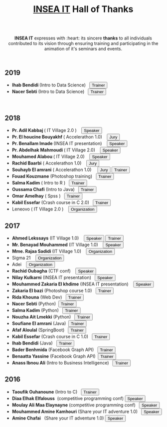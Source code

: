 

  <!-- Bootstrap core CSS -->
  <link href="vendor/bootstrap/css/bootstrap.min.css" rel="stylesheet">

  <!-- Custom fonts for this template -->
  <link href="vendor/fontawesome-free/css/all.min.css" rel="stylesheet">
  <link href="vendor/simple-line-icons/css/simple-line-icons.css" rel="stylesheet" type="text/css">
  <link href="https://fonts.googleapis.com/css?family=Lato:300,400,700,300italic,400italic,700italic" rel="stylesheet" type="text/css">
  <link rel="stylesheet" href="https://www.w3schools.com/w3css/4/w3.css">


  <!-- Custom styles for this template -->
  <link href="css/landing-page.min.css" rel="stylesheet">
  <link href="css/footer.css" rel="stylesheet">

</head>

<body>

  <!-- Navigation -->

  <!-- Masthead -->
  <header class="masthead text-white text-center">
    <div class="overlay"></div>
    <div class="container">
      <div class="row">
        <div class="col-xl-9 mx-auto">
          <h1 class="w3-xxlarge w3-text-white"> <a href="https://inseait.com"><span class="w3-padding w3-blue "><b>INSEA IT</b></span></a> <span class="w3-hide-small w3-text-light-grey">Hall of Thanks</span></h1>
          <br>
          <br>
          <p> <b>INSEA IT</b> expresses with :heart: <i class="fas fa-heart"></i> its sincere <b>thanks</b> to all individuals contributed to its vision through ensuring training
              and participating in the animation of it's seminars and events. </p>
        </div>
      </div>
    </div>
  </header>

  <!-- Icons Grid -->

  <section class="features-icons bg-light text-center">
    <div class="container">
        <div class="row">
            <!-- card one starts here-->
            <div class="col-sm-6">
              <h2>2019</h2>
                <ul class="list-group list-group-flush">
                    <li class="list-group-item"><b>Ihab Bendidi </b>(Intro to Data Science) &nbsp; <button type="button" class="btn btn-primary float-sm-right">Trainer</button></li> 
                    <li class="list-group-item"><b>Nacer Sebti</b> (Intro to Data Science) &nbsp;  <button type="button" class="btn btn-primary float-sm-right">Trainer </button></li>
                  </ul>
                  <br>
              <h2>2018</h2>
                <ul class="list-group list-group-flush">
                      <li class="list-group-item"> <b>Pr. Adil Kabbaj </b> ( IT Village 2.0 ) &nbsp;&nbsp;&nbsp;<button type="button" class="btn btn-success float-sm-right">Speaker</button> </li>
                      <li class="list-group-item"><b>Pr. El houcine Bouyakhf </b> ( Accelerathon 1.0) &nbsp;&nbsp;&nbsp;<button type="button" class="btn btn-info float-sm-right">Jury</button></li>
                      <li class="list-group-item"><b>Pr. Benallam Imade </b> (INSEA IT presentation) &nbsp;&nbsp;&nbsp;<button type="button" class="btn btn-success float-sm-right">Speaker</button> </li>
                      <li class="list-group-item"><b>Pr. Abdelhak Mahmoudi </b> ( IT Village 2.0) &nbsp;&nbsp;&nbsp;<button type="button" class="btn btn-success float-sm-right">Speaker</button> </li>
                      <li class="list-group-item"><b>Mouhamed Alabou </b>( IT Village 2.0) &nbsp;&nbsp;&nbsp;<button type="button" class="btn btn-success float-sm-right">Speaker</button> </li>
                      <li class="list-group-item"><b>Rachid Baarbi</b> ( Accelerathon 1.0) &nbsp;&nbsp;&nbsp;<button type="button" class="btn btn-info float-sm-right">Jury</button></li>
                      <li class="list-group-item"><b>Souhayb El amrani</b> ( Accelerathon 1.0) &nbsp;&nbsp;&nbsp; <button type="button" class="btn btn-info float-sm-right">Jury</button> <button type="button" class="btn btn-primary float-sm-right">Trainer </button></li>
                      <li class="list-group-item"><b>Fouad Kouzmane</b> (Photoshop training) &nbsp;  <button type="button" class="btn btn-primary float-sm-right">Trainer </button></li>
                      <li class="list-group-item"><b>Salma Kadim</b>  ( Intro to R ) &nbsp;  <button type="button" class="btn btn-primary float-sm-right">Trainer </button></li>
                      <li class="list-group-item"><b>Oussama Chafi</b> (Intro to Java) &nbsp;  <button type="button" class="btn btn-primary float-sm-right">Trainer </button></li>
                      <li class="list-group-item"><b>Omar Amelhay</b> ( Spss ) &nbsp;  <button type="button" class="btn btn-primary float-sm-right">Trainer </button></li>
                      <li class="list-group-item"><b>Kabil Essefar</b> (Crash course in C 2.0) &nbsp;  <button type="button" class="btn btn-primary float-sm-right">Trainer </button></li>
                      <li class="list-group-item"> Leneovo ( IT Village 2.0 ) &nbsp;&nbsp;&nbsp;<button type="button" class="btn btn-warning float-sm-right">Organization</button></li>
                    </ul>
          <div class="col-sm-6">
              <h2>2017</h2>
              <ul class="list-group list-group-flush">
                    <li class="list-group-item"><b>Ahmed Lekssays</b> (IT Village 1.0) &nbsp;&nbsp;&nbsp;<button type="button" class="btn btn-success float-sm-right float-sm-right">Speaker</button> <button type="button" class="btn btn-primary float-sm-right float-sm-right">Trainer </button> </li>
                    <li class="list-group-item"><b>Mr. Benayad Mouhammed</b> (IT Village 1.0)  &nbsp;&nbsp;&nbsp;<button type="button" class="btn btn-success float-sm-right">Speaker</button> </li>
                    <li class="list-group-item"><b> Mme. Rajaa Sadidi </b> (IT Village 1.0) &nbsp;&nbsp;&nbsp;<button type="button" class="btn btn-warning float-sm-right">Organization</button></li>
                    <li class="list-group-item"> Sigma 21 &nbsp;&nbsp;&nbsp;<button type="button" class="btn btn-warning float-sm-right">Organization</button></li>
                    <li class="list-group-item"> Adei &nbsp;&nbsp;&nbsp;<button type="button" class="btn btn-warning float-sm-right">Organization</button></li>
                    <li class="list-group-item"><b>Rachid Oubagha</b> (CTF conf) &nbsp;&nbsp;&nbsp;<button type="button" class="btn btn-success float-sm-right">Speaker</button> </li>
                    <li class="list-group-item"><b>Nilay Kulkarni</b>  (INSEA IT presentation)&nbsp;&nbsp;&nbsp;<button type="button" class="btn btn-success float-sm-right">Speaker</button> </li>
                    <li class="list-group-item"><b>Mouhammed Zakaria El khdime</b> (INSEA IT presentation) &nbsp;&nbsp;&nbsp;<button type="button" class="btn btn-success float-sm-right">Speaker</button> </li>
                    <li class="list-group-item"><b>Zakaria El bazi</b> (Photoshop course 1.0) &nbsp;  <button type="button" class="btn btn-primary float-sm-right">Trainer </button></li>
                    <li class="list-group-item"><b>Rida Khouna</b> (Web Dev) &nbsp;  <button type="button" class="btn btn-primary float-sm-right">Trainer </button></li>
                    <li class="list-group-item"><b> Nacer Sebti</b> (Python)&nbsp;  <button type="button" class="btn btn-primary float-sm-right">Trainer </button></li>
                    <li class="list-group-item"><b>Salma Kadim</b> (Python) &nbsp;  <button type="button" class="btn btn-primary float-sm-right">Trainer </button></li>
                    <li class="list-group-item"><b>Nouzha Ait Lmekki</b> (Python) &nbsp;  <button type="button" class="btn btn-primary float-sm-right">Trainer </button></li>
                    <li class="list-group-item"><b>Soufiane El amrani</b>  (Java)&nbsp;  <button type="button" class="btn btn-primary float-sm-right">Trainer </button></li>
                    <li class="list-group-item"><b>Afaf Aloulal</b> (SpringBoot) &nbsp;  <button type="button" class="btn btn-primary float-sm-right">Trainer </button></li>
                    <li class="list-group-item"><b>Kabil Essefar</b> (Crash course in C 1.0) &nbsp;  <button type="button" class="btn btn-primary float-sm-right">Trainer </button></li>
                    <li class="list-group-item"><b>Ihab Bendidi</b> (Java) &nbsp;  <button type="button" class="btn btn-primary float-sm-right">Trainer </button></li>
                    <li class="list-group-item"><b>Bader Benhmida</b> (Facebook Graph API) &nbsp;  <button type="button" class="btn btn-primary float-sm-right">Trainer </button></li>
                    <li class="list-group-item"><b>Benaatta Yassine</b> (Facebook Graph API)&nbsp;  <button type="button" class="btn btn-primary float-sm-right">Trainer </button></li>
                    <li class="list-group-item"><b>Anass Ibnou Ali</b> (Intro to Business Intelligence) &nbsp;  <button type="button" class="btn btn-primary float-sm-right">Trainer </button></li>
                  </ul>
          </div>
               <h2>2016</h2>
                <ul class="list-group list-group-flush">
                    <li class="list-group-item"><b>Taoufik Ouhanoune</b> (Intro to C) &nbsp; <button type="button" class="btn btn-primary float-sm-right">Trainer</button></li> 
                    <li class="list-group-item"><b>Diaa Elhak Elfalouss</b>&nbsp; (competitive programming conf)  <button type="button" class="btn btn-success float-sm-right">Speaker</button></li>
                    <li class="list-group-item"><b>Moulay Ali Maa Elaynayne</b> (competitive programming conf) &nbsp;  <button type="button" class="btn btn-success float-sm-right">Speaker</button></li>
                    <li class="list-group-item"><b>Mouhammed Amine Kamhouri</b> (Share your IT adventure 1.0)  &nbsp;  <button type="button" class="btn btn-success float-sm-right">Speaker</button></li>
                    <li class="list-group-item"><b>Amine Chafai </b> &nbsp; (Share your IT adventure 1.0)   <button type="button" class="btn btn-success float-sm-right">Speaker</button></li>
                  </ul>    
            </div>
          
        
  </section>


</body>

</html>
